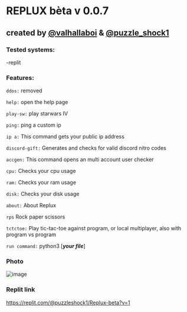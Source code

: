 # REPLUX bèta v 0.0.7

## created by [@valhallaboi](https://repl.it/@valhallaboi) & [@puzzle_shock1](https://replit.com/@puzzleshock1)


### Tested systems:
-replit
### Features:
`ddos:` removed

`help:` open the help page

`play-sw:` play starwars IV

`ping:` ping a custom ip

`ip a:` This command gets your public ip address

`discord-gift:` Generates and checks for valid discord nitro codes

`accgen:` This command opens an multi account user checker

`cpu:` Checks your cpu usage

`ram:` Checks your ram usage

`disk:` Checks your disk usage

`about:` About Replux

`rps` Rock paper scissors

`tctctoe:` Play tic-tac-toe against program, or local multiplayer, also with program vs program

`run command:` python3 [***your file***]

### Photo

![image](images/help-example.png)

### Replit link 

https://replit.com/@puzzleshock1/Replux-beta?v=1
